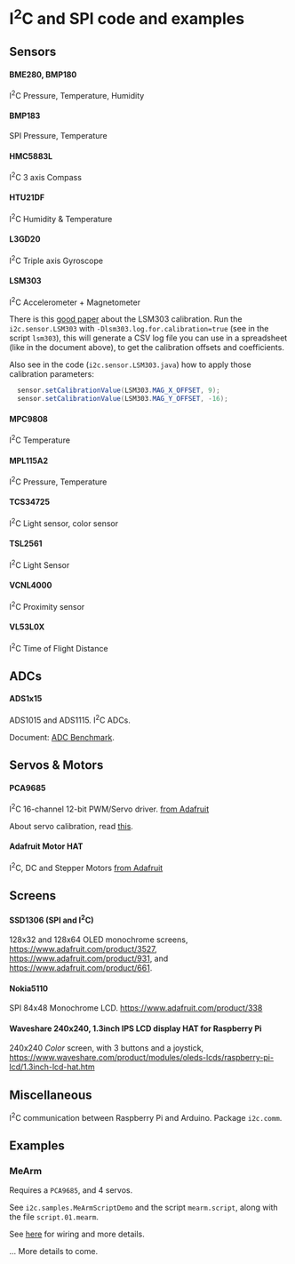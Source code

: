 # I<sup>2</sup>C and SPI code and examples

## Sensors

#### BME280, BMP180
I<sup>2</sup>C Pressure, Temperature, Humidity

#### BMP183
SPI Pressure, Temperature

#### HMC5883L
I<sup>2</sup>C 3 axis Compass

#### HTU21DF
I<sup>2</sup>C Humidity & Temperature

#### L3GD20
I<sup>2</sup>C Triple axis Gyroscope

#### LSM303
I<sup>2</sup>C Accelerometer + Magnetometer

There is this [good paper](https://github.com/praneshkmr/node-lsm303/wiki/Understanding-the-calibration-of-the-LSM303-magnetometer-(compass)) about the LSM303 calibration.
Run the `i2c.sensor.LSM303` with `-Dlsm303.log.for.calibration=true` (see in the script `lsm303`), this will generate a CSV log file you can use in a spreadsheet (like in the document above),
to get the calibration offsets and coefficients.

Also see in the code (`i2c.sensor.LSM303.java`) how to apply those calibration parameters:
```java
  sensor.setCalibrationValue(LSM303.MAG_X_OFFSET, 9);
  sensor.setCalibrationValue(LSM303.MAG_Y_OFFSET, -16);
```

#### MPC9808
I<sup>2</sup>C Temperature

#### MPL115A2
I<sup>2</sup>C Pressure, Temperature

#### TCS34725
I<sup>2</sup>C Light sensor, color sensor

#### TSL2561
I<sup>2</sup>C Light Sensor

#### VCNL4000
I<sup>2</sup>C Proximity sensor

#### VL53L0X
I<sup>2</sup>C Time of Flight Distance

## ADCs

#### ADS1x15
ADS1015 and ADS1115. I<sup>2</sup>C ADCs.

Document: [ADC Benchmark](https://github.com/OlivierLD/raspberry-coffee/blob/master/ADC-benchmark/README.md).

## Servos & Motors

#### PCA9685
I<sup>2</sup>C 16-channel 12-bit PWM/Servo driver.
[from Adafruit](https://www.adafruit.com/product/815)

About servo calibration, read [this](./PWM.md).

#### Adafruit Motor HAT
I<sup>2</sup>C, DC and Stepper Motors
[from Adafruit](https://www.adafruit.com/product/2348)

## Screens

#### SSD1306 (SPI and I<sup>2</sup>C)
128x32 and 128x64 OLED monochrome screens, https://www.adafruit.com/product/3527, https://www.adafruit.com/product/931, and https://www.adafruit.com/product/661.

#### Nokia5110
SPI 84x48 Monochrome LCD. https://www.adafruit.com/product/338

#### Waveshare 240x240, 1.3inch IPS LCD display HAT for Raspberry Pi
240x240 _Color_ screen, with 3 buttons and a joystick, https://www.waveshare.com/product/modules/oleds-lcds/raspberry-pi-lcd/1.3inch-lcd-hat.htm

## Miscellaneous
I<sup>2</sup>C communication between Raspberry Pi and Arduino.
Package `i2c.comm`.

## Examples
### MeArm
Requires a `PCA9685`, and 4 servos.

See `i2c.samples.MeArmScriptDemo` and the script `mearm.script`, along with the file `script.01.mearm`.

See [here](https://github.com/OlivierLD/raspberry-pi4j-samples/tree/master/Processing#mearm-gui) for wiring and more details.

... More details to come.


